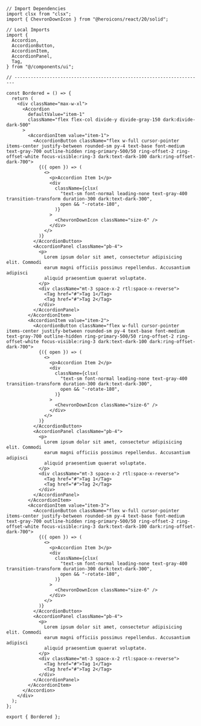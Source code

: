 ﻿```tsx
// Import Dependencies
import clsx from "clsx";
import { ChevronDownIcon } from "@heroicons/react/20/solid";

// Local Imports
import {
  Accordion,
  AccordionButton,
  AccordionItem,
  AccordionPanel,
  Tag,
} from "@/components/ui";

// ----------------------------------------------------------------------

const Bordered = () => {
  return (
    <div className="max-w-xl">
      <Accordion
        defaultValue="item-1"
        className="flex flex-col divide-y divide-gray-150 dark:divide-dark-500"
      >
        <AccordionItem value="item-1">
          <AccordionButton className="flex w-full cursor-pointer items-center justify-between rounded-sm py-4 text-base font-medium text-gray-700 outline-hidden ring-primary-500/50 ring-offset-2 ring-offset-white focus-visible:ring-3 dark:text-dark-100 dark:ring-offset-dark-700">
            {({ open }) => (
              <>
                <p>Accordion Item 1</p>
                <div
                  className={clsx(
                    "text-sm font-normal leading-none text-gray-400 transition-transform duration-300 dark:text-dark-300",
                    open && "-rotate-180",
                  )}
                >
                  <ChevronDownIcon className="size-6" />
                </div>
              </>
            )}
          </AccordionButton>
          <AccordionPanel className="pb-4">
            <p>
              Lorem ipsum dolor sit amet, consectetur adipisicing elit. Commodi
              earum magni officiis possimus repellendus. Accusantium adipisci
              aliquid praesentium quaerat voluptate.
            </p>
            <div className="mt-3 space-x-2 rtl:space-x-reverse">
              <Tag href="#">Tag 1</Tag>
              <Tag href="#">Tag 2</Tag>
            </div>
          </AccordionPanel>
        </AccordionItem>
        <AccordionItem value="item-2">
          <AccordionButton className="flex w-full cursor-pointer items-center justify-between rounded-sm py-4 text-base font-medium text-gray-700 outline-hidden ring-primary-500/50 ring-offset-2 ring-offset-white focus-visible:ring-3 dark:text-dark-100 dark:ring-offset-dark-700">
            {({ open }) => (
              <>
                <p>Accordion Item 2</p>
                <div
                  className={clsx(
                    "text-sm font-normal leading-none text-gray-400 transition-transform duration-300 dark:text-dark-300",
                    open && "-rotate-180",
                  )}
                >
                  <ChevronDownIcon className="size-6" />
                </div>
              </>
            )}
          </AccordionButton>
          <AccordionPanel className="pb-4">
            <p>
              Lorem ipsum dolor sit amet, consectetur adipisicing elit. Commodi
              earum magni officiis possimus repellendus. Accusantium adipisci
              aliquid praesentium quaerat voluptate.
            </p>
            <div className="mt-3 space-x-2 rtl:space-x-reverse">
              <Tag href="#">Tag 1</Tag>
              <Tag href="#">Tag 2</Tag>
            </div>
          </AccordionPanel>
        </AccordionItem>
        <AccordionItem value="item-3">
          <AccordionButton className="flex w-full cursor-pointer items-center justify-between rounded-sm py-4 text-base font-medium text-gray-700 outline-hidden ring-primary-500/50 ring-offset-2 ring-offset-white focus-visible:ring-3 dark:text-dark-100 dark:ring-offset-dark-700">
            {({ open }) => (
              <>
                <p>Accordion Item 3</p>
                <div
                  className={clsx(
                    "text-sm font-normal leading-none text-gray-400 transition-transform duration-300 dark:text-dark-300",
                    open && "-rotate-180",
                  )}
                >
                  <ChevronDownIcon className="size-6" />
                </div>
              </>
            )}
          </AccordionButton>
          <AccordionPanel className="pb-4">
            <p>
              Lorem ipsum dolor sit amet, consectetur adipisicing elit. Commodi
              earum magni officiis possimus repellendus. Accusantium adipisci
              aliquid praesentium quaerat voluptate.
            </p>
            <div className="mt-3 space-x-2 rtl:space-x-reverse">
              <Tag href="#">Tag 1</Tag>
              <Tag href="#">Tag 2</Tag>
            </div>
          </AccordionPanel>
        </AccordionItem>
      </Accordion>
    </div>
  );
};

export { Bordered };

```
